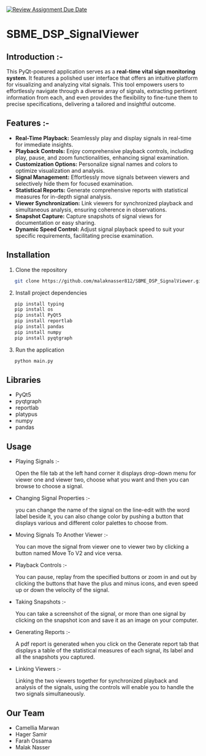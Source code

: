 [![Review Assignment Due Date](https://classroom.github.com/assets/deadline-readme-button-24ddc0f5d75046c5622901739e7c5dd533143b0c8e959d652212380cedb1ea36.svg)](https://classroom.github.com/a/3GlyUq-o)

# SBME_DSP_SignalViewer
## **Introduction** :-
This PyQt-powered application serves as a **real-time vital sign monitoring system**. It features a polished user interface that offers an intuitive platform for visualizing and analyzing vital signals. This tool empowers users to effortlessly navigate through a diverse array of signals, extracting pertinent information from each, and even provides the flexibility to fine-tune them to precise specifications, delivering a tailored and insightful outcome.
## Features :-
- **Real-Time Playback:** Seamlessly play and display signals in real-time for immediate insights.
- **Playback Controls:** Enjoy comprehensive playback controls, including play, pause, and zoom functionalities, enhancing signal examination.
- **Customization Options:** Personalize signal names and colors to optimize visualization and analysis.
- **Signal Management:** Effortlessly move signals between viewers and selectively hide them for focused examination.
- **Statistical Reports:** Generate comprehensive reports with statistical measures for in-depth signal analysis.
- **Viewer Synchronization:** Link viewers for synchronized playback and simultaneous analysis, ensuring coherence in observations.
- **Snapshot Capture:** Capture snapshots of signal views for documentation or easy sharing.
- **Dynamic Speed Control:** Adjust signal playback speed to suit your specific requirements, facilitating precise examination.
## Installation
1. Clone the repository
```sh
   git clone https://github.com/malaknasser812/SBME_DSP_SignalViewer.git
 ```
2. Install project dependencies
```sh
   pip install typing
   pip install os
   pip install PyQt5
   pip install reportlab
   pip install pandas
   pip install numpy
   pip install pyqtgraph
 ```
3. Run the application
```sh
   python main.py
```
## Libraries
- PyQt5
- pyqtgraph
- reportlab
- platypus
- numpy
- pandas
## Usage
- Playing Signals :-
  
  Open the file tab at the left hand corner it displays drop-down menu for viewer one and viewer two, choose what you want and then you can browse to choose a signal.
  
- Changing Signal Properties :-

  you can change the name of the signal on the line-edit with the word label beside it, you can also change color by pushing a button that displays various and 
  different color palettes to choose from.

 - Moving Signals To Another Viewer :-

   You can move the signal from viewer one to viewer two by clicking a button named Move To V2 and vice versa.

- Playback Controls :-

  You can pause, replay from the specified buttons or zoom in and out by clicking the buttons that have the plus and minus icons, and even speed up or down the velocity of the signal.

- Taking Snapshots :-

  You can take a screenshot of the signal, or more than one signal by clicking on the snapshot icon and save it as an image on your computer.

- Generating Reports :-

  A pdf report is generated when you click on the Generate report tab that displays a table of the statistical measures of each signal, its label and all the snapshots you captured.

- Linking Viewers :-

  Linking the two viewers together for synchronized playback and analysis of the signals, using the controls will enable you to handle the two signals simultaneously.

## Our Team

- Camellia Marwan
- Hager Samir
- Farah Ossama
- Malak Nasser


  

